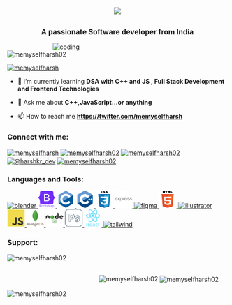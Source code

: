 






<h1 align="center">
    <img src="(https://readme-typing-svg.herokuapp.com?font=Honk&size=45&pause=1000&center=true&vCenter=true&random=false&width=500&height=700&lines=Hi+There!..+%F0%9F%91%8B%F0%9F%A4%98;I'm+Harsh+kumar!" />
</h1>


<h3 align="center">A passionate Software developer from India</h3>

<img align="right" alt="coding" width="400" src="https://miro.medium.com/v2/resize:fit:1360/1*zVnWJtyGOX_kUIDm6ccCfQ.gif">


<p align="left"> <img src="https://komarev.com/ghpvc/?username=memyselfharsh02&label=Profile%20views&color=0e75b6&style=flat" alt="memyselfharsh02" /> </p>

<p align="left"> <a href="https://twitter.com/memyselfharsh" target="blank"><img src="https://img.shields.io/twitter/follow/memyselfharsh?logo=twitter&style=for-the-badge" alt="memyselfharsh" /></a> </p>

- 🌱 I’m currently learning **DSA with C++ and JS , Full Stack Development and Frontend Technologies**

- 💬 Ask me about **C++,JavaScript...or anything**

- 📫 How to reach me **https://twitter.com/memyselfharsh**

<h3 align="left">Connect with me:</h3>
<p align="left">
<a href="https://twitter.com/memyselfharsh" target="blank"><img align="center" src="https://raw.githubusercontent.com/rahuldkjain/github-profile-readme-generator/master/src/images/icons/Social/twitter.svg" alt="memyselfharsh" height="30" width="40" /></a>
<a href="https://linkedin.com/in/memyselfharsh02" target="blank"><img align="center" src="https://raw.githubusercontent.com/rahuldkjain/github-profile-readme-generator/master/src/images/icons/Social/linked-in-alt.svg" alt="memyselfharsh02" height="30" width="40" /></a>
<a href="https://instagram.com/memyselfharsh02" target="blank"><img align="center" src="https://raw.githubusercontent.com/rahuldkjain/github-profile-readme-generator/master/src/images/icons/Social/instagram.svg" alt="memyselfharsh02" height="30" width="40" /></a>
<a href="https://www.hackerrank.com/@harshkr_dev" target="blank"><img align="center" src="https://raw.githubusercontent.com/rahuldkjain/github-profile-readme-generator/master/src/images/icons/Social/hackerrank.svg" alt="@harshkr_dev" height="30" width="40" /></a>
<a href="/memyselfharsh02" target="blank"><img align="center" src="https://raw.githubusercontent.com/rahuldkjain/github-profile-readme-generator/master/src/images/icons/Social/rss.svg" alt="memyselfharsh02" height="30" width="40" /></a>
</p>

<h3 align="left">Languages and Tools:</h3>
<p align="left"> <a href="https://www.blender.org/" target="_blank" rel="noreferrer"> <img src="https://download.blender.org/branding/community/blender_community_badge_white.svg" alt="blender" width="40" height="40"/> </a> <a href="https://getbootstrap.com" target="_blank" rel="noreferrer"> <img src="https://raw.githubusercontent.com/devicons/devicon/master/icons/bootstrap/bootstrap-plain-wordmark.svg" alt="bootstrap" width="40" height="40"/> </a> <a href="https://www.cprogramming.com/" target="_blank" rel="noreferrer"> <img src="https://raw.githubusercontent.com/devicons/devicon/master/icons/c/c-original.svg" alt="c" width="40" height="40"/> </a> <a href="https://www.w3schools.com/cpp/" target="_blank" rel="noreferrer"> <img src="https://raw.githubusercontent.com/devicons/devicon/master/icons/cplusplus/cplusplus-original.svg" alt="cplusplus" width="40" height="40"/> </a> <a href="https://www.w3schools.com/css/" target="_blank" rel="noreferrer"> <img src="https://raw.githubusercontent.com/devicons/devicon/master/icons/css3/css3-original-wordmark.svg" alt="css3" width="40" height="40"/> </a> <a href="https://expressjs.com" target="_blank" rel="noreferrer"> <img src="https://raw.githubusercontent.com/devicons/devicon/master/icons/express/express-original-wordmark.svg" alt="express" width="40" height="40"/> </a> <a href="https://www.figma.com/" target="_blank" rel="noreferrer"> <img src="https://www.vectorlogo.zone/logos/figma/figma-icon.svg" alt="figma" width="40" height="40"/> </a> <a href="https://www.w3.org/html/" target="_blank" rel="noreferrer"> <img src="https://raw.githubusercontent.com/devicons/devicon/master/icons/html5/html5-original-wordmark.svg" alt="html5" width="40" height="40"/> </a> <a href="https://www.adobe.com/in/products/illustrator.html" target="_blank" rel="noreferrer"> <img src="https://www.vectorlogo.zone/logos/adobe_illustrator/adobe_illustrator-icon.svg" alt="illustrator" width="40" height="40"/> </a> <a href="https://developer.mozilla.org/en-US/docs/Web/JavaScript" target="_blank" rel="noreferrer"> <img src="https://raw.githubusercontent.com/devicons/devicon/master/icons/javascript/javascript-original.svg" alt="javascript" width="40" height="40"/> </a> <a href="https://www.mongodb.com/" target="_blank" rel="noreferrer"> <img src="https://raw.githubusercontent.com/devicons/devicon/master/icons/mongodb/mongodb-original-wordmark.svg" alt="mongodb" width="40" height="40"/> </a> <a href="https://nodejs.org" target="_blank" rel="noreferrer"> <img src="https://raw.githubusercontent.com/devicons/devicon/master/icons/nodejs/nodejs-original-wordmark.svg" alt="nodejs" width="40" height="40"/> </a> <a href="https://www.photoshop.com/en" target="_blank" rel="noreferrer"> <img src="https://raw.githubusercontent.com/devicons/devicon/master/icons/photoshop/photoshop-line.svg" alt="photoshop" width="40" height="40"/> </a> <a href="https://reactjs.org/" target="_blank" rel="noreferrer"> <img src="https://raw.githubusercontent.com/devicons/devicon/master/icons/react/react-original-wordmark.svg" alt="react" width="40" height="40"/> </a> <a href="https://tailwindcss.com/" target="_blank" rel="noreferrer"> <img src="https://www.vectorlogo.zone/logos/tailwindcss/tailwindcss-icon.svg" alt="tailwind" width="40" height="40"/> </a> </p>

<h3 align="left">Support:</h3>
<p><a href="https://www.buymeacoffee.com/memyselfharsh02"> <img align="left" src="https://cdn.buymeacoffee.com/buttons/v2/default-yellow.png" height="50" width="210" alt="memyselfharsh02" /></a></p><br><br>

<p><img align="left" src="https://github-readme-stats.vercel.app/api/top-langs?username=memyselfharsh02&show_icons=true&locale=en&layout=compact" alt="memyselfharsh02" /></p>

<p>&nbsp;<img align="center" src="https://github-readme-stats.vercel.app/api?username=memyselfharsh02&show_icons=true&locale=en" alt="memyselfharsh02" /></p>

<p><img align="center" src="https://github-readme-streak-stats.herokuapp.com/?user=memyselfharsh02&" alt="memyselfharsh02" /></p>
